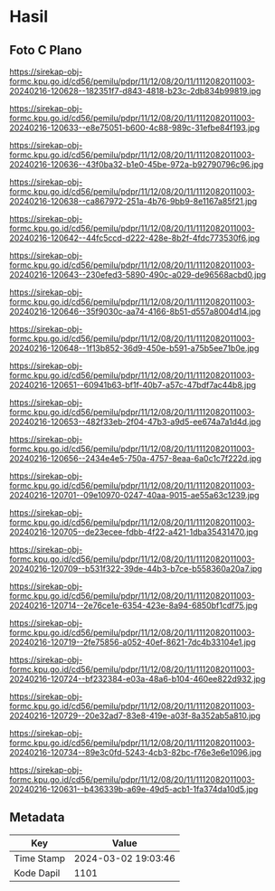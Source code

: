 # Hasil

## Foto C Plano

https://sirekap-obj-formc.kpu.go.id/cd56/pemilu/pdpr/11/12/08/20/11/1112082011003-20240216-120628--182351f7-d843-4818-b23c-2db834b99819.jpg

https://sirekap-obj-formc.kpu.go.id/cd56/pemilu/pdpr/11/12/08/20/11/1112082011003-20240216-120633--e8e75051-b600-4c88-989c-31efbe84f193.jpg

https://sirekap-obj-formc.kpu.go.id/cd56/pemilu/pdpr/11/12/08/20/11/1112082011003-20240216-120636--43f0ba32-b1e0-45be-972a-b92790796c96.jpg

https://sirekap-obj-formc.kpu.go.id/cd56/pemilu/pdpr/11/12/08/20/11/1112082011003-20240216-120638--ca867972-251a-4b76-9bb9-8e1167a85f21.jpg

https://sirekap-obj-formc.kpu.go.id/cd56/pemilu/pdpr/11/12/08/20/11/1112082011003-20240216-120642--44fc5ccd-d222-428e-8b2f-4fdc773530f6.jpg

https://sirekap-obj-formc.kpu.go.id/cd56/pemilu/pdpr/11/12/08/20/11/1112082011003-20240216-120643--230efed3-5890-490c-a029-de96568acbd0.jpg

https://sirekap-obj-formc.kpu.go.id/cd56/pemilu/pdpr/11/12/08/20/11/1112082011003-20240216-120646--35f9030c-aa74-4166-8b51-d557a8004d14.jpg

https://sirekap-obj-formc.kpu.go.id/cd56/pemilu/pdpr/11/12/08/20/11/1112082011003-20240216-120648--1f13b852-36d9-450e-b591-a75b5ee71b0e.jpg

https://sirekap-obj-formc.kpu.go.id/cd56/pemilu/pdpr/11/12/08/20/11/1112082011003-20240216-120651--60941b63-bf1f-40b7-a57c-47bdf7ac44b8.jpg

https://sirekap-obj-formc.kpu.go.id/cd56/pemilu/pdpr/11/12/08/20/11/1112082011003-20240216-120653--482f33eb-2f04-47b3-a9d5-ee674a7a1d4d.jpg

https://sirekap-obj-formc.kpu.go.id/cd56/pemilu/pdpr/11/12/08/20/11/1112082011003-20240216-120656--2434e4e5-750a-4757-8eaa-6a0c1c7f222d.jpg

https://sirekap-obj-formc.kpu.go.id/cd56/pemilu/pdpr/11/12/08/20/11/1112082011003-20240216-120701--09e10970-0247-40aa-9015-ae55a63c1239.jpg

https://sirekap-obj-formc.kpu.go.id/cd56/pemilu/pdpr/11/12/08/20/11/1112082011003-20240216-120705--de23ecee-fdbb-4f22-a421-1dba35431470.jpg

https://sirekap-obj-formc.kpu.go.id/cd56/pemilu/pdpr/11/12/08/20/11/1112082011003-20240216-120709--b531f322-39de-44b3-b7ce-b558360a20a7.jpg

https://sirekap-obj-formc.kpu.go.id/cd56/pemilu/pdpr/11/12/08/20/11/1112082011003-20240216-120714--2e76ce1e-6354-423e-8a94-6850bf1cdf75.jpg

https://sirekap-obj-formc.kpu.go.id/cd56/pemilu/pdpr/11/12/08/20/11/1112082011003-20240216-120719--2fe75856-a052-40ef-8621-7dc4b33104e1.jpg

https://sirekap-obj-formc.kpu.go.id/cd56/pemilu/pdpr/11/12/08/20/11/1112082011003-20240216-120724--bf232384-e03a-48a6-b104-460ee822d932.jpg

https://sirekap-obj-formc.kpu.go.id/cd56/pemilu/pdpr/11/12/08/20/11/1112082011003-20240216-120729--20e32ad7-83e8-419e-a03f-8a352ab5a810.jpg

https://sirekap-obj-formc.kpu.go.id/cd56/pemilu/pdpr/11/12/08/20/11/1112082011003-20240216-120734--89e3c0fd-5243-4cb3-82bc-f76e3e6e1096.jpg

https://sirekap-obj-formc.kpu.go.id/cd56/pemilu/pdpr/11/12/08/20/11/1112082011003-20240216-120631--b436339b-a69e-49d5-acb1-1fa374da10d5.jpg


## Metadata

| Key        | Value               |
| ---------- | ------------------- |
| Time Stamp | 2024-03-02 19:03:46 |
| Kode Dapil | 1101                |



